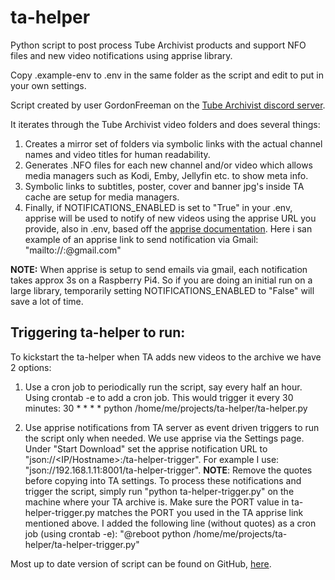 # ta-helper
Python script to post process Tube Archivist products and support NFO files and new video notifications using apprise library.

Copy .example-env to .env in the same folder as the script and edit to put in your own settings.

Script created by user GordonFreeman on the [Tube Archivist discord server](https://www.tubearchivist.com/discord).

It iterates through the Tube Archivist video folders and does several things:

1. Creates a mirror set of folders via symbolic links with the actual channel names and video titles for human readability.
2. Generates .NFO files for each new channel and/or video which allows media managers such as Kodi, Emby, Jellyfin etc. to show meta info.
3. Symbolic links to subtitles, poster, cover and banner jpg's inside TA cache are setup for media managers.
4. Finally, if NOTIFICATIONS_ENABLED is set to "True" in your .env, apprise will be used to notify of new videos using the apprise URL you provide, also in .env, based off the [apprise documentation](https://github.com/caronc/apprise/wiki). Here i san example of an apprise link to send notification via Gmail: "mailto://<username>:<password>@gmail.com"

**NOTE:** When apprise is setup to send emails via gmail, each notification takes approx 3s on a Raspberry Pi4.  So if you are doing an initial run on a large library, temporarily setting NOTIFICATIONS_ENABLED to "False" will save a lot of time.

## Triggering ta-helper to run:

To kickstart the ta-helper when TA adds new videos to the archive we have 2 options:

1. Use a cron job to periodically run the script, say every half an hour.  Using crontab -e to add a cron job.  This would trigger it every 30 minutes: 30 * * * * python /home/me/projects/ta-helper/ta-helper.py

2. Use apprise notifications from TA server as event driven triggers to run the script only when needed.  We use apprise via the Settings page.  Under "Start Download" set the apprise notification URL to "json://<IP/Hostname>:<PORT>/ta-helper-trigger".  For example I use: "json://192.168.1.11:8001/ta-helper-trigger".  **NOTE**: Remove the quotes before copying into TA settings.  To process these notifications and trigger the script, simply run "python ta-helper-trigger.py" on the machine where your TA archive is.  Make sure the PORT value in ta-helper-trigger.py matches the PORT you used in the TA apprise link mentioned above.  I added the following line (without quotes) as a cron job (using crontab -e): "@reboot python /home/me/projects/ta-helper/ta-helper-trigger.py"

Most up to date version of script can be found on GitHub, [here](https://github.com/RoninTech/ta-helper).